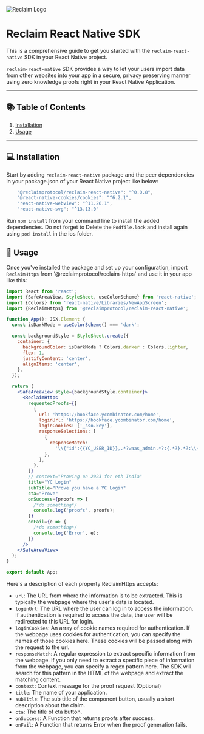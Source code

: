 ![Reclaim Logo](https://reclaim-react-native-sdk.s3.ap-south-1.amazonaws.com/Logomark.png)
# Reclaim React Native SDK

This is a comprehensive guide to get you started with the `reclaim-react-native` SDK in your React Native project. 

`reclaim-react-native` SDK provides a way to let your users import data from other websites into your app in a secure, privacy preserving manner using zero knowledge proofs right in your React Native Application.

---

## 📚 Table of Contents
1. [Installation](#installation)
2. [Usage](#usage)

---

## 💻 Installation <a name="installation"></a>

Start by adding `reclaim-react-native` package and the peer dependencies in your package.json of your React Native project like below:

```jsx
    "@reclaimprotocol/reclaim-react-native": "^0.0.8",
    "@react-native-cookies/cookies": "^6.2.1",
    "react-native-webview": "^11.26.1",
    "react-native-svg": "^13.13.0"
```

Run `npm install` from your command line to install the added dependencies. Do not forget to Delete the `Podfile.lock` and install again using `pod install` in the ios folder.

## 🚀 Usage <a name="usage"></a>

Once you've installed the package and set up your configuration, import `ReclaimHttps` from '@reclaimprotocol/reclaim-https' and use it in your app like this:

```jsx
import React from 'react';
import {SafeAreaView, StyleSheet, useColorScheme} from 'react-native';
import {Colors} from 'react-native/Libraries/NewAppScreen';
import {ReclaimHttps} from '@reclaimprotocol/reclaim-react-native';

function App(): JSX.Element {
  const isDarkMode = useColorScheme() === 'dark';

  const backgroundStyle = StyleSheet.create({
    container: {
      backgroundColor: isDarkMode ? Colors.darker : Colors.lighter,
      flex: 1,
      justifyContent: 'center',
      alignItems: 'center',
    },
  });

  return (
    <SafeAreaView style={backgroundStyle.container}>
      <ReclaimHttps
        requestedProofs={[
          {
            url: 'https://bookface.ycombinator.com/home',
            loginUrl: 'https://bookface.ycombinator.com/home',
            loginCookies: ['_sso.key'], 
            responseSelections: [
              {
                responseMatch:
                  '\\{"id":{{YC_USER_ID}},.*?waas_admin.*?:{.*?}.*?:\\{.*?}.*?(?:full_name|first_name).*?}',
              },
            ],
          },
        ]}
        // context="Proving on 2023 for eth India" 
        title="YC Login"
        subTitle="Prove you have a YC Login"
        cta="Prove"
        onSuccess={proofs => {
          /*do something*/
          console.log('proofs', proofs);
        }}
        onFail={e => {
          /*do something*/
          console.log('Error', e);
        }}
      />
    </SafeAreaView>
  );
}

export default App;
```
Here's a description of each property ReclaimHttps accepts:

- `url`: The URL from where the information is to be extracted. This is typically the webpage where the user's data is located.
- `loginUrl`: The URL where the user can log in to access the information. If authentication is required to access the data, the user will be redirected to this URL for login.
- `loginCookies`: An array of cookie names required for authentication. If the webpage uses cookies for authentication, you can specify the names of those cookies here. These cookies will be passed along with the request to the url.
- `responseMatch`: A regular expression to extract specific information from the webpage. If you only need to extract a specific piece of information from the webpage, you can specify a regex pattern here. The SDK will search for this pattern in the HTML of the webpage and extract the matching content.
- `context`: Context message for the proof request (Optional)
- `title`: The name of your application.
- `subTitle`: The sub title of the component button, usually a short description about the claim.
- `cta`: The title of cta button.
- `onSuccess`: A Function that returns proofs after success.
- `onFail`: A Function that returns Error when the proof generation fails.
